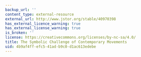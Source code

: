 ```yaml
---
backup_url: ''
content_type: external-resource
external_url: http://www.jstor.org/stable/40970398
has_external_licence_warning: true
has_external_license_warning: true
is_broken: ''
license: https://creativecommons.org/licenses/by-nc-sa/4.0/
title: The Symbolic Challenge of Contemporary Movements
uid: 4b9af4ff-efc5-41ad-b9c0-d1ac613edebe
---
```

